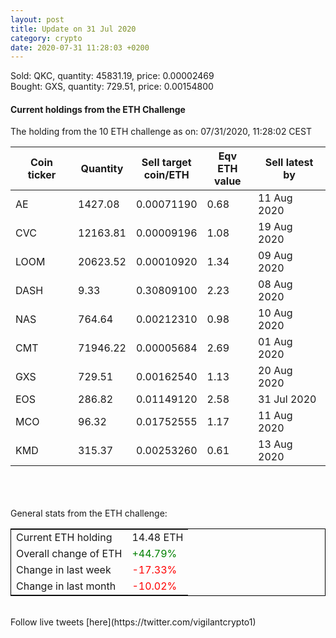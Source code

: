```yaml
---
layout: post
title: Update on 31 Jul 2020
category: crypto
date: 2020-07-31 11:28:03 +0200
---
```

<!-- Global site tag (gtag.js) - Google Analytics -->
<script async src="https://www.googletagmanager.com/gtag/js?id=UA-103831149-5"></script>
<script>
  window.dataLayer = window.dataLayer || [];
  function gtag(){dataLayer.push(arguments);}
  gtag('js', new Date());

  gtag('config', 'UA-103831149-5');
</script>
Sold: QKC, quantity:     45831.19, price:   0.00002469<br>Bought: GXS, quantity:       729.51, price:   0.00154800<br>

#### Current holdings from the ETH Challenge

The holding from the 10 ETH challenge as on: 07/31/2020, 11:28:02 CEST

|Coin ticker|Quantity|Sell target<br>coin/ETH|Eqv ETH<br>value|Sell latest by|
|-----------|--------|-----------|-----------|--------------|
AE|1427.08|  0.00071190|0.68|11 Aug 2020|
CVC|12163.81|  0.00009196|1.08|19 Aug 2020|
LOOM|20623.52|  0.00010920|1.34|09 Aug 2020|
DASH|9.33|  0.30809100|2.23|08 Aug 2020|
NAS|764.64|  0.00212310|0.98|10 Aug 2020|
CMT|71946.22|  0.00005684|2.69|01 Aug 2020|
GXS|729.51|  0.00162540|1.13|20 Aug 2020|
EOS|286.82|  0.01149120|2.58|31 Jul 2020|
MCO|96.32|  0.01752555|1.17|11 Aug 2020|
KMD|315.37|  0.00253260|0.61|13 Aug 2020|

<br>
<br>
<br>
General stats from the ETH challenge:

<table style="border:1px solid black;margin-left:auto;margin-right:auto;">
	<tbody>
	<tr>
		<td>Current ETH holding</td>
		<td>     14.48 ETH</td>
	</tr>
	<tr>
		<td>Overall change of ETH</td>
		<td><font color="green">+44.79%</font></td>
	</tr>
	<tr>
		<td>Change in last week</td>
		<td><font color="red">-17.33%</font></td>
	</tr>
	<tr>
		<td>Change in last month</td>
		<td><font color="red">-10.02%</font></td>
	</tr>
	</tbody>
</table>

<br>
Follow live tweets [here](https://twitter.com/vigilantcrypto1)
<br>
<br>